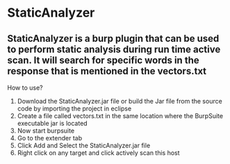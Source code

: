 # StaticAnalyzer
## StaticAnalyzer is a burp plugin that can be used to perform static analysis during run time active scan. It will search for specific words in the response that is mentioned in the vectors.txt



How to use?

1. Download the StaticAnalyzer.jar file or build the Jar file from the source code by importing the project in eclipse
2. Create a file called vectors.txt in the same location where the BurpSuite executable jar is located
3. Now start burpsuite
4. Go to the extender tab
5. Click Add and Select the StaticAnalyzer.jar file
6. Right click on any target and click actively scan this host

